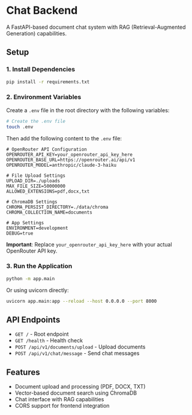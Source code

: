 # Chat Backend

A FastAPI-based document chat system with RAG (Retrieval-Augmented Generation) capabilities.

## Setup

### 1. Install Dependencies

```bash
pip install -r requirements.txt
```

### 2. Environment Variables

Create a `.env` file in the root directory with the following variables:

```bash
# Create the .env file
touch .env
```

Then add the following content to the `.env` file:

```env
# OpenRouter API Configuration
OPENROUTER_API_KEY=your_openrouter_api_key_here
OPENROUTER_BASE_URL=https://openrouter.ai/api/v1
OPENROUTER_MODEL=anthropic/claude-3-haiku

# File Upload Settings
UPLOAD_DIR=./uploads
MAX_FILE_SIZE=50000000
ALLOWED_EXTENSIONS=pdf,docx,txt

# ChromaDB Settings
CHROMA_PERSIST_DIRECTORY=./data/chroma
CHROMA_COLLECTION_NAME=documents

# App Settings
ENVIRONMENT=development
DEBUG=true
```

**Important**: Replace `your_openrouter_api_key_here` with your actual OpenRouter API key.

### 3. Run the Application

```bash
python -m app.main
```

Or using uvicorn directly:

```bash
uvicorn app.main:app --reload --host 0.0.0.0 --port 8000
```

## API Endpoints

- `GET /` - Root endpoint
- `GET /health` - Health check
- `POST /api/v1/documents/upload` - Upload documents
- `POST /api/v1/chat/message` - Send chat messages

## Features

- Document upload and processing (PDF, DOCX, TXT)
- Vector-based document search using ChromaDB
- Chat interface with RAG capabilities
- CORS support for frontend integration
